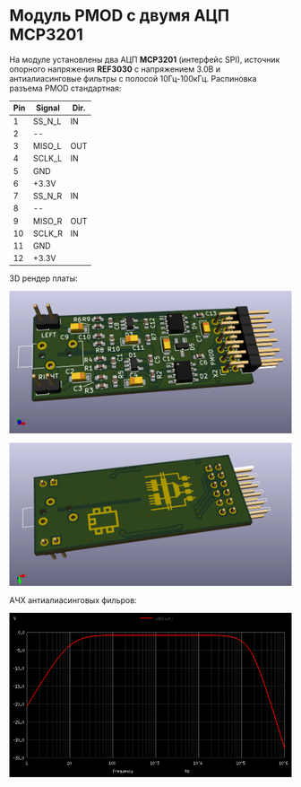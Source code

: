 # Модуль PMOD с двумя АЦП MCP3201

На модуле установлены два АЦП __MCP3201__ (интерфейс SPI), источник опорного
напряжения __REF3030__ с напряжением 3.0В и антиалиасинговые фильтры с полосой
10Гц-100кГц. Распиновка разъема PMOD стандартная:

| Pin | Signal | Dir. |
|-----|--------|------|
| 1   | SS_N_L | IN   |
| 2   | --     |      |
| 3   | MISO_L | OUT  |
| 4   | SCLK_L | IN   |
| 5   | GND    |      |
| 6   | +3.3V  |      |
| 7   | SS_N_R | IN   |
| 8   | --     |      |
| 9   | MISO_R | OUT  |
| 10  | SCLK_R | IN   |
| 11  | GND    |      |
| 12  | +3.3V  |      |

3D рендер платы:

![3D top](dual-mcp3201-pmod-3d-top.png)

![3D bot](dual-mcp3201-pmod-3d-bot.png)

АЧХ антиалиасинговых фильров:

![Filter Bode plot](filter-bode.png)
